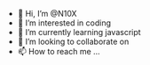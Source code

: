- 👋 Hi, I’m @N10X
- 👀 I’m interested in coding
- 🌱 I’m currently learning javascript
- 💞️ I’m looking to collaborate on
- 📫 How to reach me ...

<!---
N10X/N10X is a ✨ special ✨ repository because its `README.md` (this file) appears on your GitHub profile.
You can click the Preview link to take a look at your changes.
--->
